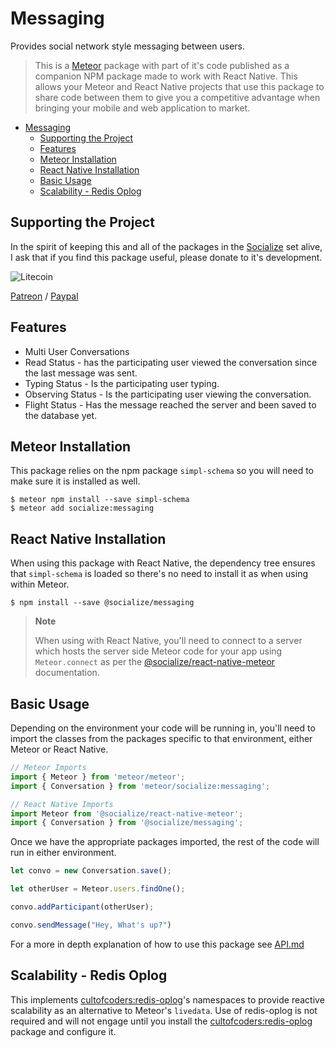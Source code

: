 # Messaging

Provides social network style messaging between users.

>This is a [Meteor][meteor] package with part of it's code published as a companion NPM package made to work with React Native. This allows your Meteor and React Native projects that use this package to share code between them to give you a competitive advantage when bringing your mobile and web application to market.

- [Messaging](#messaging)
    - [Supporting the Project](#supporting-the-project)
    - [Features](#features)
    - [Meteor Installation](#meteor-installation)
    - [React Native Installation](#react-native-installation)
    - [Basic Usage](#basic-usage)
    - [Scalability - Redis Oplog](#scalability---redis-oplog)

## Supporting the Project
In the spirit of keeping this and all of the packages in the [Socialize][socialize] set alive, I ask that if you find this package useful, please donate to it's development.

![Litecoin](http://gdurl.com/xnOe)

[Patreon](https://www.patreon.com/user?u=4866588) / [Paypal](https://www.paypal.me/copleykj)

## Features

* Multi User Conversations
* Read Status - has the participating user viewed the conversation since the last message was sent.
* Typing Status - Is the participating user typing.
* Observing Status - Is the participating user viewing the conversation.
* Flight Status - Has the message reached the server and been saved to the database yet.

## Meteor Installation

This package relies on the npm package `simpl-schema` so you will need to make sure it is installed as well.

```shell
$ meteor npm install --save simpl-schema
$ meteor add socialize:messaging
```

## React Native Installation

When using this package with React Native, the dependency tree ensures that `simpl-schema` is loaded so there's no need to install it as when using within Meteor.

```shell
$ npm install --save @socialize/messaging
```
> **Note**
>
>  When using with React Native, you'll need to connect to a server which hosts the server side Meteor code for your app using `Meteor.connect` as per the [@socialize/react-native-meteor](https://www.npmjs.com/package/@socialize/react-native-meteor#example-usage) documentation.

## Basic Usage

Depending on the environment your code will be running in, you'll need to import the classes from the packages specific to that environment, either Meteor or React Native.

```javascript
// Meteor Imports
import { Meteor } from 'meteor/meteor';
import { Conversation } from 'meteor/socialize:messaging';
```

```javascript
// React Native Imports
import Meteor from '@socialize/react-native-meteor';
import { Conversation } from '@socialize/messaging';
```

Once we have the appropriate packages imported, the rest of the code will run in either environment.

```javascript
let convo = new Conversation.save();

let otherUser = Meteor.users.findOne();

convo.addParticipant(otherUser);

convo.sendMessage("Hey, What's up?")
```

For a more in depth explanation of how to use this package see [API.md][api]

## Scalability - Redis Oplog

This implements [cultofcoders:redis-oplog][redis-oplog]'s namespaces to provide reactive scalability as an alternative to Meteor's `livedata`. Use of redis-oplog is not required and will not engage until you install the [cultofcoders:redis-oplog][redis-oplog] package and configure it.

[redis-oplog]:https://github.com/cult-of-coders/redis-oplog
[socialize]:https://atmospherejs.com/socialize
[api]: https://github.com/copleykj/socialize-messaging/blob/master/API.md
[meteor]: https://meteor.com
